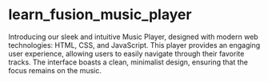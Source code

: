 # learn_fusion_music_player
Introducing our sleek and intuitive Music Player, designed with modern web technologies: HTML, CSS, and JavaScript. This player provides an engaging user experience, allowing users to easily navigate through their favorite tracks. The interface boasts a clean, minimalist design, ensuring that the focus remains on the music.  
